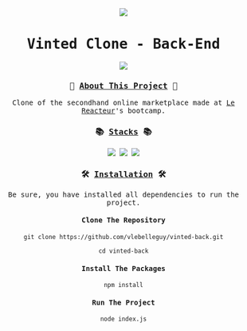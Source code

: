 <div align="center">
<samp>
<img src="https://i.ibb.co/6sg3fV2/vinted-logo.png">
<h1>Vinted Clone - Back-End</h1>
<img src="https://i.ibb.co/L0nc4MP/vinted-mockup.png">
<h3>👚 <ins>About This Project</ins> 👚</h3>
<p>Clone of the secondhand online marketplace made at <a href="https://www.lereacteur.io/">Le Reacteur</a>'s bootcamp.</p>
<h3>📚 <ins>Stacks</ins> 📚</h3>
<img src="https://img.shields.io/badge/-Node.js-00ccbc?style=for-the-badge&logo=Node.js&logoColor=white">
<img src="https://img.shields.io/badge/-Express-00ccbc?style=for-the-badge&logo=Express&logoColor=white">
<img src="https://img.shields.io/badge/-Heroku-00ccbc?style=for-the-badge&logo=Heroku&logoColor=white">
<h3>🛠️ <ins>Installation</ins> 🛠️</h3>
<p>Be sure, you have installed all dependencies to run the project.</p>
<h4>Clone The Repository</h4>

`git clone https://github.com/vlebelleguy/vinted-back.git`
      
`cd vinted-back`
      
<h4>Install The Packages</h4>
      
`npm install`
      
<h4>Run The Project</h4>
      
`node index.js`
</samp>
</div>
